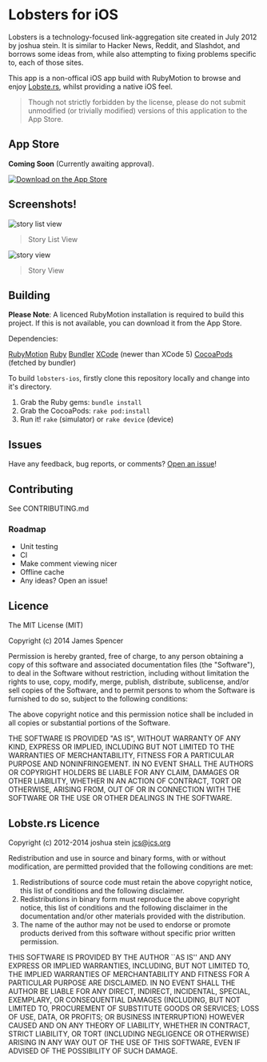 # Lobsters for iOS

Lobsters is a technology-focused link-aggregation site created in July 2012 by joshua stein. It is similar to Hacker News, Reddit, and Slashdot, and borrows some ideas from, while also attempting to fixing problems specific to, each of those sites.

This app is a non-offical iOS app build with RubyMotion to browse and enjoy [Lobste.rs](http://lobste.rs), whilst providing a native iOS feel.

>Though not strictly forbidden by the license, please do not submit unmodified (or trivially modified) versions of this application to the App Store.

## App Store

__Coming Soon__ (Currently awaiting approval).

[![Download on the App Store](screens/app_store.png)](https://itunes.apple.com/us/app/lobsters/id895800346?ls=1&mt=8)

## Screenshots!

![story list view](screens/one.png)
>Story List View

![story view](screens/two.png)
>Story View

## Building

__Please Note__: A licenced RubyMotion installation is required to build this project. If this is not available, you can download it from the App Store.

Dependencies:

[RubyMotion](http://www.rubymotion.com/)
[Ruby](https://www.ruby-lang.org/en/)
[Bundler](http://bundler.io/)
[XCode](https://developer.apple.com/xcode/) (newer than XCode 5)
[CocoaPods](http://cocoapods.org/) (fetched by bundler)

To build `lobsters-ios`, firstly clone this repository locally and change into it's directory.

1. Grab the Ruby gems: `bundle install`
2. Grab the CocoaPods: `rake pod:install`
3. Run it! `rake` (simulator) or `rake device` (device)

## Issues

Have any feedback, bug reports, or comments? [Open an issue](https://github.com/JamesS237/lobsters-ios/issues)!

## Contributing

See CONTRIBUTING.md

### Roadmap
- Unit testing
- CI
- Make comment viewing nicer
- Offline cache
- Any ideas? Open an issue!

## Licence

The MIT License (MIT)

Copyright (c) 2014 James Spencer

Permission is hereby granted, free of charge, to any person obtaining a copy
of this software and associated documentation files (the "Software"), to deal
in the Software without restriction, including without limitation the rights
to use, copy, modify, merge, publish, distribute, sublicense, and/or sell
copies of the Software, and to permit persons to whom the Software is
furnished to do so, subject to the following conditions:

The above copyright notice and this permission notice shall be included in
all copies or substantial portions of the Software.

THE SOFTWARE IS PROVIDED "AS IS", WITHOUT WARRANTY OF ANY KIND, EXPRESS OR
IMPLIED, INCLUDING BUT NOT LIMITED TO THE WARRANTIES OF MERCHANTABILITY,
FITNESS FOR A PARTICULAR PURPOSE AND NONINFRINGEMENT. IN NO EVENT SHALL THE
AUTHORS OR COPYRIGHT HOLDERS BE LIABLE FOR ANY CLAIM, DAMAGES OR OTHER
LIABILITY, WHETHER IN AN ACTION OF CONTRACT, TORT OR OTHERWISE, ARISING FROM,
OUT OF OR IN CONNECTION WITH THE SOFTWARE OR THE USE OR OTHER DEALINGS IN
THE SOFTWARE.

## Lobste.rs Licence

Copyright (c) 2012-2014 joshua stein <jcs@jcs.org>

Redistribution and use in source and binary forms, with or without
modification, are permitted provided that the following conditions
are met:

1. Redistributions of source code must retain the above copyright
   notice, this list of conditions and the following disclaimer.
2. Redistributions in binary form must reproduce the above copyright
   notice, this list of conditions and the following disclaimer in the
   documentation and/or other materials provided with the distribution.
3. The name of the author may not be used to endorse or promote products
   derived from this software without specific prior written permission.

THIS SOFTWARE IS PROVIDED BY THE AUTHOR ``AS IS'' AND ANY EXPRESS OR
IMPLIED WARRANTIES, INCLUDING, BUT NOT LIMITED TO, THE IMPLIED WARRANTIES
OF MERCHANTABILITY AND FITNESS FOR A PARTICULAR PURPOSE ARE DISCLAIMED.
IN NO EVENT SHALL THE AUTHOR BE LIABLE FOR ANY DIRECT, INDIRECT,
INCIDENTAL, SPECIAL, EXEMPLARY, OR CONSEQUENTIAL DAMAGES (INCLUDING, BUT
NOT LIMITED TO, PROCUREMENT OF SUBSTITUTE GOODS OR SERVICES; LOSS OF USE,
DATA, OR PROFITS; OR BUSINESS INTERRUPTION) HOWEVER CAUSED AND ON ANY
THEORY OF LIABILITY, WHETHER IN CONTRACT, STRICT LIABILITY, OR TORT
(INCLUDING NEGLIGENCE OR OTHERWISE) ARISING IN ANY WAY OUT OF THE USE OF
THIS SOFTWARE, EVEN IF ADVISED OF THE POSSIBILITY OF SUCH DAMAGE.
